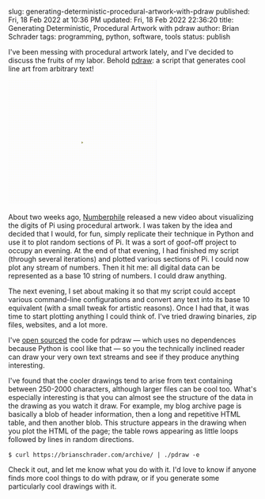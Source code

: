 slug: generating-deterministic-procedural-artwork-with-pdraw
published: Fri, 18 Feb 2022 at 10:36 PM
updated: Fri, 18 Feb 2022 22:36:20 
title: Generating Deterministic, Procedural Artwork with pdraw
author: Brian Schrader
tags: programming, python, software, tools
status: publish

I've been messing with procedural artwork lately, and I've decided to discuss the fruits of my labor. Behold [pdraw][1]: a script that generates cool line art from arbitrary text!

[<img class="image-right" src="/images/blog/pdraw.gif" alt="Pdraw.py" style="max-width: 300px;" />][1]

About two weeks ago, [Numberphile][2] released a new video about visualizing the digits of Pi using procedural artwork. I was taken by the idea and decided that I would, for fun, simply replicate their technique in Python and use it to plot random sections of Pi. It was a sort of goof-off project to occupy an evening. At the end of that evening, I had finished my script (through several iterations) and plotted various sections of Pi. I could now plot any stream of numbers. Then it hit me: all digital data can be represented as a base 10 string of numbers. I could draw anything.

The next evening, I set about making it so that my script could accept various command-line configurations and convert any text into its base 10 equivalent (with a small tweak for artistic reasons). Once I had that, it was time to start plotting anything I could think of. I've tried drawing binaries, zip files, websites, and a lot more.

I've [open sourced][1] the code for pdraw &mdash; which uses no dependences because Python is cool like that &mdash; so you the technically inclined reader can draw your very own text streams and see if they produce anything interesting.

I've found that the cooler drawings tend to arise from text containing between 250-2000 characters, although larger files can be cool too. What's especially interesting is that you can almost see the structure of the data in the drawing as you watch it draw. For example, my blog archive page is basically a blob of header information, then a long and repetitive HTML table, and then another blob. This structure appears in the drawing when you plot the HTML of the page; the table rows appearing as little loops followed by lines in random directions.

```
$ curl https://brianschrader.com/archive/ | ./pdraw -e
```

Check it out, and let me know what you do with it. I'd love to know if anyone finds more cool things to do with pdraw, or if you generate some particularly cool drawings with it.


[1]: https://github.com/Sonictherocketman/pdraw
[2]: https://www.youtube.com/watch?v=tkC1HHuuk7c
